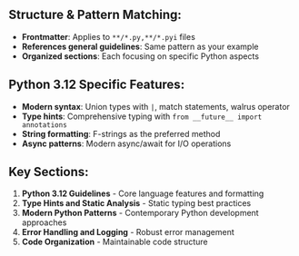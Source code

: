 ## Structure & Pattern Matching:
- **Frontmatter**: Applies to `**/*.py,**/*.pyi` files
- **References general guidelines**: Same pattern as your example
- **Organized sections**: Each focusing on specific Python aspects

## Python 3.12 Specific Features:
- **Modern syntax**: Union types with `|`, match statements, walrus operator
- **Type hints**: Comprehensive typing with `from __future__ import annotations`
- **String formatting**: F-strings as the preferred method
- **Async patterns**: Modern async/await for I/O operations

## Key Sections:
1. **Python 3.12 Guidelines** - Core language features and formatting
2. **Type Hints and Static Analysis** - Static typing best practices
3. **Modern Python Patterns** - Contemporary Python development approaches
4. **Error Handling and Logging** - Robust error management
5. **Code Organization** - Maintainable code structure
